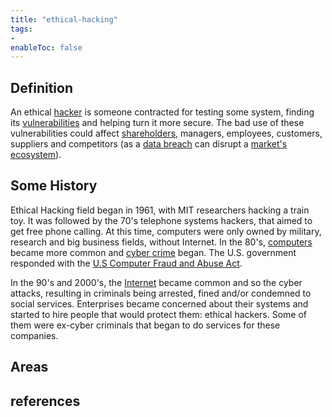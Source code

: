```yaml
---
title: "ethical-hacking"
tags:
- 
enableToc: false
---
```


## Definition
An ethical [hacker](notes/hacker.md) is someone contracted for testing some system, finding its [vulnerabilities](notes/vulnerability.md) and helping turn it more secure. The bad use of these vulnerabilities could affect [shareholders](notes/shareholders.md), managers, employees, customers, suppliers and competitors (as a [data breach](notes/data-breaches.md) can disrupt a [market's ecosystem](notes/market-ecosystem.md)).

## Some History
Ethical Hacking field began in 1961, with MIT researchers hacking a train toy. It was followed by the 70's telephone systems hackers, that aimed to get free phone calling. At this time, computers were only owned by military, research and big business fields, without Internet. In the 80's, [computers](notes/hosts.md) became more common and [cyber crime](notes/cyber-crime.md) began. The U.S. government responded with the [U.S Computer Fraud and Abuse Act](https://www.congress.gov/bill/99th-congress/house-bill/4718). 

In the 90's and 2000's, the [Internet](notes/internet.md) became common and so the cyber attacks, resulting in criminals being arrested, fined and/or condemned to social services. Enterprises became concerned about their systems and started to hire people that would protect them: ethical hackers. Some of them were ex-cyber criminals that began to do services for these companies.

## Areas


## references
